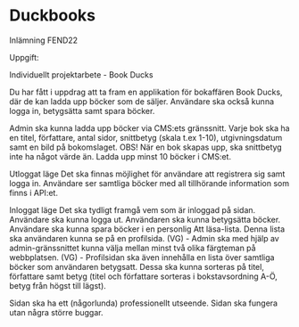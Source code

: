 # Duckbooks

Inlämning FEND22 

Uppgift:

Individuellt projektarbete - Book Ducks

Du har fått i uppdrag att ta fram en applikation för bokaffären Book Ducks, där de kan ladda upp böcker som de säljer. Användare ska också kunna logga in, betygsätta samt spara böcker.

Admin ska kunna ladda upp böcker via CMS:ets gränssnitt.
Varje bok ska ha en titel, författare, antal sidor, snittbetyg (skala t.ex 1-10), utgivningsdatum samt en bild på bokomslaget. OBS! När en bok skapas upp, ska snittbetyg inte ha något värde än.
Ladda upp minst 10 böcker i CMS:et.

Utloggat läge
Det ska finnas möjlighet för användare att registrera sig samt logga in.
Användare ser samtliga böcker med all tillhörande information som finns i API:et.

Inloggat läge
Det ska tydligt framgå vem som är inloggad på sidan. Användare ska kunna logga ut.
Användaren ska kunna betygsätta böcker.
Användare ska kunna spara böcker i en personlig Att läsa-lista. Denna lista ska användaren kunna se på en profilsida.
(VG) - Admin ska med hjälp av admin-gränssnittet kunna välja mellan minst två olika färgteman på webbplatsen.
(VG) - Profilsidan ska även innehålla en lista över samtliga böcker som användaren betygsatt. Dessa ska kunna sorteras på titel, författare samt betyg (titel och författare sorteras i bokstavsordning A-Ö, betyg från högst till lägst).

Sidan ska ha ett (någorlunda) professionellt utseende.
Sidan ska fungera utan några större buggar.
